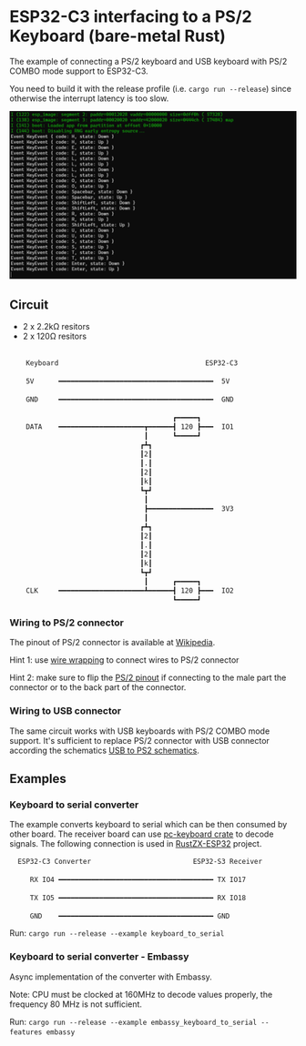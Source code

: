 # ESP32-C3 interfacing to a PS/2 Keyboard (bare-metal Rust)

The example of connecting a PS/2 keyboard and USB keyboard with PS/2 COMBO mode support to ESP32-C3.

You need to build it with the release profile (i.e. `cargo run --release`) since otherwise the interrupt latency is too slow.

![Screenshot](docs/screenshot.png "Screenshot")

## Circuit

- 2 x 2.2kΩ resitors
- 2 x 120Ω resitors
```

    Keyboard                                    ESP32-C3

    5V      ━━━━━━━━━━━━━━━━━━━━━━━━━━━━━━━━━━━━━━  5V

    GND     ━━━━━━━━━━━━━━━━━━━━━━━━━━━━━━━━━━━━━━  GND

                                        ┏━━━━━┓
    DATA    ━━━━━━━━━━━━━━━━━━━━━┳━━━━━━┫ 120 ┣━━━  IO1
                                 ┃      ┗━━━━━┛
                                ┏┻┓
                                ┃2┃
                                ┃.┃
                                ┃2┃
                                ┃k┃
                                ┗┳┛
                                 ┃
                                 ┣━━━━━━━━━━━━━━━━  3V3
                                 ┃
                                ┏┻┓
                                ┃2┃
                                ┃.┃
                                ┃2┃
                                ┃k┃
                                ┗┳┛
                                 ┃      ┏━━━━━┓
    CLK     ━━━━━━━━━━━━━━━━━━━━━┻━━━━━━┫ 120 ┣━━━  IO2
                                        ┗━━━━━┛

```

### Wiring to PS/2 connector

The pinout of PS/2 connector is available at [Wikipedia](https://en.wikipedia.org/wiki/PS/2_port).

Hint 1: use [wire wrapping](https://youtu.be/L-463vchW0o?si=MtQrXpbTJznikXSJ) to connect wires to PS/2 connector

Hint 2: make sure to flip the [PS/2 pinout](https://en.wikipedia.org/wiki/PS/2_port#/media/File:PS-2_Y-cable_pinout_female.gif) if connecting to the male part the connector or to the back part of the connector.

### Wiring to USB connector

The same circuit works with USB keyboards with PS/2 COMBO mode support.
It's sufficient to replace PS/2 connector with USB connector according
the schematics [USB to PS2 schematics](https://www.instructables.com/USB-to-PS2-convertor/).

## Examples

### Keyboard to serial converter

The example converts keyboard to serial which can be then consumed by other board.
The receiver board can use [pc-keyboard crate](https://crates.io/crates/pc-keyboard) to decode signals. The following connection is used in [RustZX-ESP32](https://github.com/georgik/rustzx-esp32/tree/main/m5stack-cores3) project.

```
  ESP32-C3 Converter                         ESP32-S3 Receiver

     RX IO4 ━━━━━━━━━━━━━━━━━━━━━━━━━━━━━━━━━━━━━━ TX IO17

     TX IO5 ━━━━━━━━━━━━━━━━━━━━━━━━━━━━━━━━━━━━━━ RX IO18

     GND    ━━━━━━━━━━━━━━━━━━━━━━━━━━━━━━━━━━━━━━ GND
```

Run: `cargo run --release --example keyboard_to_serial`

### Keyboard to serial converter - Embassy

Async implementation of the converter with Embassy.

Note: CPU must be clocked at 160MHz to decode values properly,
the frequency 80 MHz is not sufficient.

Run: `cargo run --release --example embassy_keyboard_to_serial --features embassy`
